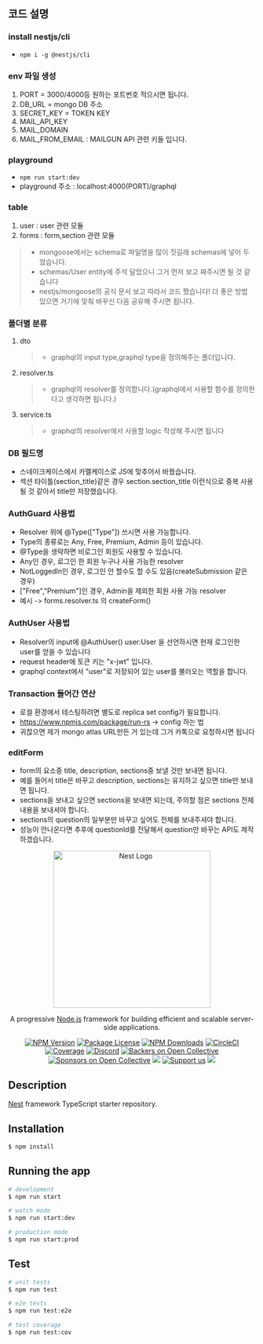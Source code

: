 ## 코드 설명

### install nestjs/cli

- `npm i -g @nestjs/cli`

### env 파일 생성

1. PORT = 3000/4000등 원하는 포트번호 적으시면 됩니다.
2. DB_URL = mongo DB 주소
3. SECRET_KEY = TOKEN KEY
4. MAIL_API_KEY
5. MAIL_DOMAIN
6. MAIL_FROM_EMAIL : MAILGUN API 관련 키들 입니다.

### playground

- `npm run start:dev`
- playground 주소 : localhost:4000(PORT)/graphql

### table

1. user : user 관련 모듈
2. forms : form,section 관련 모듈

> - mongoose에서는 schema로 파일명을 많이 짓길래 schemas에 넣어 두었습니다.
> - schemas/User entity에 주석 달았으니 그거 먼저 보고 짜주시면 될 것 같습니다
> - nestjs/mongoose의 공식 문서 보고 따라서 코드 짰습니다! 더 좋은 방법 있으면 거기에 맞춰 바꾸신 다음 공유해 주시면 됩니다.

### 폴더별 분류

1. dto
   > - graphql의 input type,graphql type을 정의해주는 폴더입니다.
2. resolver.ts
   > - graphql의 resolver를 정의합니다.(graphql에서 사용할 함수를 정의한다고 생각하면 됩니다.)
3. service.ts
   > - graphql의 resolver에서 사용할 logic 작성해 주시면 됩니다

### DB 필드명

- 스네이크케이스에서 카멜케이스로 JS에 맞추어서 바꿨습니다.
- 섹션 타이틀(section_title)같은 경우 section.section_title 이런식으로 중복 사용될 것 같아서 title만 저장했습니다.

### AuthGuard 사용법

- Resolver 위에 @Type(["Type"]) 쓰시면 사용 가능합니다.
- Type의 종류로는 Any, Free, Premium, Admin 등이 있습니다.
- @Type을 생략하면 비로그인 회원도 사용할 수 있습니다.
- Any인 경우, 로그인 한 회원 누구나 사용 가능한 resolver
- NotLoggedIn인 경우, 로그인 안 할수도 할 수도 있음(createSubmission 같은 경우)
- ["Free","Premium"]인 경우, Admin을 제외한 회원 사용 가능 resolver
- 예시 -> forms.resolver.ts 의 createForm()

### AuthUser 사용법

- Resolver의 input에 @AuthUser() user:User 을 선언하시면 현재 로그인한 user를 얻을 수 있습니다
- request header에 토큰 키는 "x-jwt" 입니다.
- graphql context에서 "user"로 저장되어 있는 user를 불러오는 역할을 합니다.

### Transaction 들어간 연산

- 로컬 환경에서 테스팅하려면 별도로 replica set config가 필요합니다.
- https://www.npmjs.com/package/run-rs -> config 하는 법
- 귀찮으면 제가 mongo atlas URL만든 거 있는데 그거 카톡으로 요청하시면 됩니다

### editForm

- form의 요소중 title, description, sections중 보낼 것만 보내면 됩니다.
- 예를 들어서 title은 바꾸고 description, sections는 유지하고 싶으면 title만 보내면 됩니다.
- sections을 보내고 싶으면 sections을 보내면 되는데, 주의할 점은 sections 전체 내용을 보내셔야 합니다.
- sections의 question의 일부분만 바꾸고 싶어도 전체를 보내주셔야 합니다.
- 성능이 안나온다면 추후에 questionId를 전달해서 question만 바꾸는 API도 제작하겠습니다.

</pre>

<p align="center">
  <a href="http://nestjs.com/" target="blank"><img src="https://nestjs.com/img/logo_text.svg" width="320" alt="Nest Logo" /></a>
</p>

[circleci-image]: https://img.shields.io/circleci/build/github/nestjs/nest/master?token=abc123def456
[circleci-url]: https://circleci.com/gh/nestjs/nest

  <p align="center">A progressive <a href="http://nodejs.org" target="_blank">Node.js</a> framework for building efficient and scalable server-side applications.</p>
    <p align="center">
<a href="https://www.npmjs.com/~nestjscore" target="_blank"><img src="https://img.shields.io/npm/v/@nestjs/core.svg" alt="NPM Version" /></a>
<a href="https://www.npmjs.com/~nestjscore" target="_blank"><img src="https://img.shields.io/npm/l/@nestjs/core.svg" alt="Package License" /></a>
<a href="https://www.npmjs.com/~nestjscore" target="_blank"><img src="https://img.shields.io/npm/dm/@nestjs/common.svg" alt="NPM Downloads" /></a>
<a href="https://circleci.com/gh/nestjs/nest" target="_blank"><img src="https://img.shields.io/circleci/build/github/nestjs/nest/master" alt="CircleCI" /></a>
<a href="https://coveralls.io/github/nestjs/nest?branch=master" target="_blank"><img src="https://coveralls.io/repos/github/nestjs/nest/badge.svg?branch=master#9" alt="Coverage" /></a>
<a href="https://discord.gg/G7Qnnhy" target="_blank"><img src="https://img.shields.io/badge/discord-online-brightgreen.svg" alt="Discord"/></a>
<a href="https://opencollective.com/nest#backer" target="_blank"><img src="https://opencollective.com/nest/backers/badge.svg" alt="Backers on Open Collective" /></a>
<a href="https://opencollective.com/nest#sponsor" target="_blank"><img src="https://opencollective.com/nest/sponsors/badge.svg" alt="Sponsors on Open Collective" /></a>
  <a href="https://paypal.me/kamilmysliwiec" target="_blank"><img src="https://img.shields.io/badge/Donate-PayPal-ff3f59.svg"/></a>
    <a href="https://opencollective.com/nest#sponsor"  target="_blank"><img src="https://img.shields.io/badge/Support%20us-Open%20Collective-41B883.svg" alt="Support us"></a>
  <a href="https://twitter.com/nestframework" target="_blank"><img src="https://img.shields.io/twitter/follow/nestframework.svg?style=social&label=Follow"></a>
</p>
  <!--[![Backers on Open Collective](https://opencollective.com/nest/backers/badge.svg)](https://opencollective.com/nest#backer)
  [![Sponsors on Open Collective](https://opencollective.com/nest/sponsors/badge.svg)](https://opencollective.com/nest#sponsor)-->

## Description

[Nest](https://github.com/nestjs/nest) framework TypeScript starter repository.

## Installation

```bash
$ npm install
```

## Running the app

```bash
# development
$ npm run start

# watch mode
$ npm run start:dev

# production mode
$ npm run start:prod
```

## Test

```bash
# unit tests
$ npm run test

# e2e tests
$ npm run test:e2e

# test coverage
$ npm run test:cov
```
